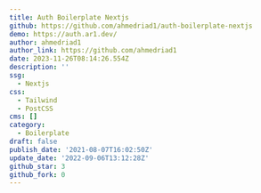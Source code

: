 ```yaml
---
title: Auth Boilerplate Nextjs
github: https://github.com/ahmedriad1/auth-boilerplate-nextjs
demo: https://auth.ar1.dev/
author: ahmedriad1
author_link: https://github.com/ahmedriad1
date: 2023-11-26T08:14:26.554Z
description: ''
ssg:
  - Nextjs
css:
  - Tailwind
  - PostCSS
cms: []
category:
  - Boilerplate
draft: false
publish_date: '2021-08-07T16:02:50Z'
update_date: '2022-09-06T13:12:28Z'
github_star: 3
github_fork: 0
---
```

